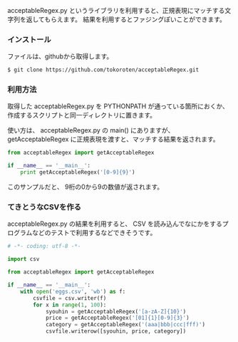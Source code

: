 acceptableRegex.py というライブラリを利用すると、正規表現にマッチする文字列を返してもらえます。
結果を利用するとファジングぽいことができます。

### インストール

ファイルは、githubから取得します。

```sh
$ git clone https://github.com/tokoroten/acceptableRegex.git
```

### 利用方法

取得した acceptableRegex.py を PYTHONPATH が通っている箇所におくか、
作成するスクリプトと同一ディレクトリに置きます。

使い方は、 acceptableRegex.py の main() にありますが、
getAcceptableRegex に正規表現を渡すと、マッチする結果を返されます。

```python
from acceptableRegex import getAcceptableRegex

if __name__ == '__main__':
    print getAcceptableRegex('[0-9]{9}')
```

このサンプルだと、 9桁の0から9の数値が返されます。

### てきとうなCSVを作る

acceptableRegex.py の結果を利用すると、
CSV を読み込んでなにかをするプログラムなどのテストで利用するなどできそうです。

```python:sample.py
# -*- coding: utf-8 -*-

import csv

from acceptableRegex import getAcceptableRegex

if __name__ == '__main__':
    with open('eggs.csv', 'wb') as f:
        csvfile = csv.writer(f)
        for x in range(1, 100):
            syouhin = getAcceptableRegex('[a-zA-Z]{10}')
            price = getAcceptableRegex('[01]{1}[0-9]{3}')
            category = getAcceptableRegex('(aaa|bbb|ccc|fff)')
            csvfile.writerow([syouhin, price, category])
```

